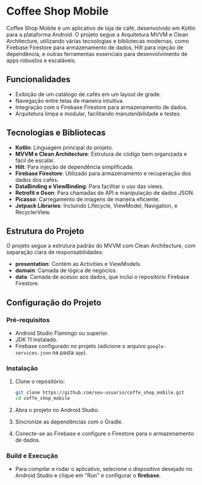 # Coffee Shop Mobile

Coffee Shop Mobile é um aplicativo de loja de café, desenvolvido em Kotlin para a plataforma Android. O projeto segue a Arquitetura MVVM e Clean Architecture, utilizando várias tecnologias e bibliotecas modernas, como Firebase Firestore para armazenamento de dados, Hilt para injeção de dependência, e outras ferramentas essenciais para desenvolvimento de apps robustos e escaláveis.

## Funcionalidades

- Exibição de um catálogo de cafés em um layout de grade.
- Navegação entre telas de maneira intuitiva.
- Integração com o Firebase Firestore para armazenamento de dados.
- Arquitetura limpa e modular, facilitando manutenibilidade e testes.

## Tecnologias e Bibliotecas

- **Kotlin**: Linguagem principal do projeto.
- **MVVM e Clean Architecture**: Estrutura de código bem organizada e fácil de escalar.
- **Hilt**: Para injeção de dependência simplificada.
- **Firebase Firestore**: Utilizado para armazenamento e recuperação dos dados dos cafés.
- **DataBinding e ViewBinding**: Para facilitar o uso das views.
- **Retrofit e Gson**: Para chamadas de API e manipulação de dados JSON.
- **Picasso**: Carregamento de imagens de maneira eficiente.
- **Jetpack Libraries**: Incluindo Lifecycle, ViewModel, Navigation, e RecyclerView.

## Estrutura do Projeto

O projeto segue a estrutura padrão do MVVM com Clean Architecture, com separação clara de responsabilidades:

- **presentation**: Contém as Activities e ViewModels.
- **domain**: Camada de lógica de negócios.
- **data**: Camada de acesso aos dados, que inclui o repositório Firebase Firestore.

## Configuração do Projeto

### Pré-requisitos

- Android Studio Flamingo ou superior.
- JDK 11 instalado.
- Firebase configurado no projeto (adicione o arquivo `google-services.json` na pasta `app`).

### Instalação

1. Clone o repositório:

   ```bash
   git clone https://github.com/seu-usuario/coffe_shop_mobile.git
   cd coffe_shop_mobile
   ```
2. Abra o projeto no Android Studio.

3. Sincronize as dependências com o Gradle.

4. Conecte-se ao Firebase e configure o Firestore para o armazenamento de dados.


###   Build e Execução
- Para compilar e rodar o aplicativo, selecione o dispositivo desejado no Android Studio e clique em "Run" e configurar o **firebase**.